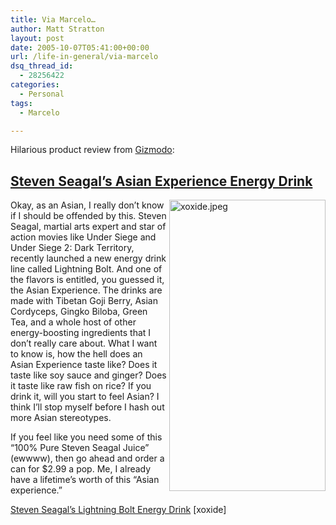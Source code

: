 ```yaml
---
title: Via Marcelo…
author: Matt Stratton
layout: post
date: 2005-10-07T05:41:00+00:00
url: /life-in-general/via-marcelo
dsq_thread_id:
  - 28256422
categories:
  - Personal
tags:
  - Marcelo

---
```

Hilarious product review from [Gizmodo][1]:

## [Steven Seagal&#8217;s Asian Experience Energy Drink][2]

 <img alt="xoxide.jpeg" src="http://www.gizmodo.com/gadgets/images/xoxide.jpeg" width="250" height="466" align="right" />Okay, as an Asian, I really don&#8217;t know if I should be offended by this. Steven Seagal, martial arts expert and star of action movies like Under Siege and Under Siege 2: Dark Territory, recently launched a new energy drink line called Lightning Bolt. And one of the flavors is entitled, you guessed it, the Asian Experience. The drinks are made with Tibetan Goji Berry, Asian Cordyceps, Gingko Biloba, Green Tea, and a whole host of other energy-boosting ingredients that I don&#8217;t really care about. What I want to know is, how the hell does an Asian Experience taste like? Does it taste like soy sauce and ginger? Does it taste like raw fish on rice? If you drink it, will you start to feel Asian? I think I&#8217;ll stop myself before I hash out more Asian stereotypes.

If you feel like you need some of this &#8220;100% Pure Steven Seagal Juice&#8221; (ewwww), then go ahead and order a can for $2.99 a pop. Me, I already have a lifetime&#8217;s worth of this &#8220;Asian experience.&#8221;

[Steven Seagal&#8217;s Lightning Bolt Energy Drink][3] [xoxide]

 [1]: http://www.gizmodo.com
 [2]: http://www.gizmodo.com/gadgets/gadgets/index.php#steven-seagals-asian-experience-energy-drink-129496
 [3]: http://www.xoxide.com/lightning-bolt-asian-experiance.html